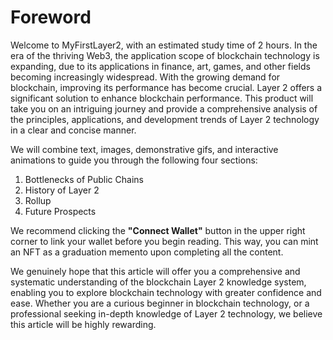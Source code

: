 # Foreword

Welcome to MyFirstLayer2, with an estimated study time of 2 hours. In the era of the thriving Web3, the application scope of blockchain technology is expanding, due to its applications in finance, art, games, and other fields becoming increasingly widespread. With the growing demand for blockchain, improving its performance has become crucial. Layer 2 offers a significant solution to enhance blockchain performance. This product will take you on an intriguing journey and provide a comprehensive analysis of the principles, applications, and development trends of Layer 2 technology in a clear and concise manner.

We will combine text, images, demonstrative gifs, and interactive animations to guide you through the following four sections:

1. Bottlenecks of Public Chains
2. History of Layer 2
3. Rollup
4. Future Prospects

We recommend clicking the **"Connect Wallet"** button in the upper right corner to link your wallet before you begin reading. This way, you can mint an NFT as a graduation memento upon completing all the content.

We genuinely hope that this article will offer you a comprehensive and systematic understanding of the blockchain Layer 2 knowledge system, enabling you to explore blockchain technology with greater confidence and ease. Whether you are a curious beginner in blockchain technology, or a professional seeking in-depth knowledge of Layer 2 technology, we believe this article will be highly rewarding.

<GithubAvatar owner='lxdao-official' repo='myfirstlayer2-frontend' path='mdx/en/0.0-foreword.md' />

<EditChapter url='https://github.com/lxdao-official/myfirstlayer2-frontend/blob/main/mdx/en/0.0-foreword.md' />
